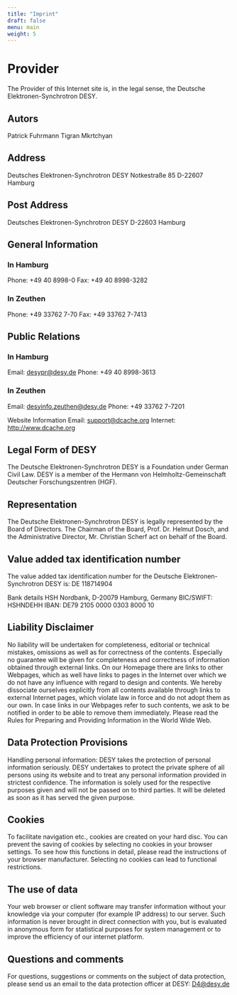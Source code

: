 ```yaml
---
title: "Imprint"
draft: false
menu: main
weight: 5
---
```


# Provider

The Provider of this Internet site is, in the legal sense, the Deutsche Elektronen-Synchrotron DESY.

## Autors

Patrick Fuhrmann
Tigran Mkrtchyan

## Address

Deutsches Elektronen-Synchrotron DESY
Notkestraße 85
D-22607 Hamburg

## Post Address

Deutsches Elektronen-Synchrotron DESY
D-22603 Hamburg

## General Information

### In Hamburg

Phone: +49 40 8998-0
Fax: +49 40 8998-3282

### In Zeuthen

Phone: +49 33762 7-70
Fax: +49 33762 7-7413

## Public Relations

### In Hamburg

Email: desypr@desy.de
Phone: +49 40 8998-3613

### In Zeuthen

Email: desyinfo.zeuthen@desy.de
Phone: +49 33762 7-7201

Website Information
Email: support@dcache.org
Internet: http://www.dcache.org

## Legal Form of DESY

The Deutsche Elektronen-Synchrotron DESY is a Foundation under German Civil Law. DESY is a member of the Hermann von Helmholtz-Gemeinschaft Deutscher Forschungszentren (HGF).

## Representation

The Deutsche Elektronen-Synchrotron DESY is legally represented by the Board of Directors. The Chairman of the Board, Prof. Dr. Helmut Dosch, and the Administrative Director, Mr. Christian Scherf act on behalf of the Board.

## Value added tax identification number

The value added tax identification number for the Deutsche Elektronen-Synchrotron DESY is: DE 118714904

Bank details
HSH Nordbank, D-20079 Hamburg, Germany
BIC/SWIFT: HSHNDEHH
IBAN: DE79 2105 0000 0303 8000 10

## Liability Disclaimer

No liability will be undertaken for completeness, editorial or technical mistakes, omissions as well as for correctness of the contents. Especially no guarantee will be given for completeness and correctness of information obtained through external links. On our Homepage there are links to other Webpages, which as well have links to pages in the Internet over which we do not have any influence with regard to design and contents. We hereby dissociate ourselves explicitly from all contents available through links to external Internet pages, which violate law in force and do not adopt them as our own. In case links in our Webpages refer to such contents, we ask to be notified in order to be able to remove them immediately. Please read the Rules for Preparing and Providing Information in the World Wide Web.

## Data Protection Provisions

Handling personal information: DESY takes the protection of personal information seriously. DESY undertakes to protect the private sphere of all persons using its website and to treat any personal information provided in strictest confidence. The information is solely used for the respective purposes given and will not be passed on to third parties. It will be deleted as soon as it has served the given purpose.

## Cookies

To facilitate navigation etc., cookies are created on your hard disc. You can prevent the saving of cookies by selecting no cookies in your browser settings. To see how this functions in detail, please read the instructions of your browser manufacturer. Selecting no cookies can lead to functional restrictions.

## The use of data

Your web browser or client software may transfer information without your knowledge via your computer (for example IP address) to our server. Such information is never brought in direct connection with you, but is evaluated in anonymous form for statistical purposes for system management or to improve the efficiency of our internet platform.

## Questions and comments

For questions, suggestions or comments on the subject of data protection, please send us an email to the data protection officer at DESY: D4@desy.de
